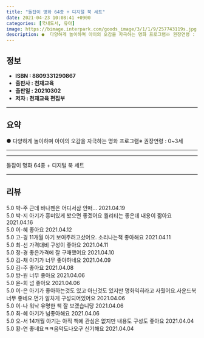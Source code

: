 ```yaml
---
title: "돌잡이 명화 64종 + 디지털 북 세트"
date: 2021-04-23 10:08:41 +0900
categories: [국내도서, 유아]
image: https://bimage.interpark.com/goods_image/3/1/1/9/257743119s.jpg
description: ●  다양하게 놀이하며 아이의 오감을 자극하는 명화 프로그램※ 권장연령 : 0~3세
---
```


## **정보**

- **ISBN : 8809331290867**
- **출판사 : 천재교육**
- **출판일 : 20210302**
- **저자 : 천재교육 편집부**

------



## **요약**

●  다양하게 놀이하며 아이의 오감을 자극하는 명화 프로그램※ 권장연령 : 0~3세

------



------


돌잡이 명화 64종 + 디지털 북 세트 

------


## **리뷰** 

5.0 박-주 근데 바나펜은 어디서삼 안떠... 2021.04.19 <br/>5.0 박-지 아기가 흥미있게 봤으면 좋겠어요 퀄리티는 좋은데 내용이 짧아요  2021.04.16 <br/>5.0 이-혜 좋아요 2021.04.12 <br/>5.0 고-경 11개월 아기 보여주려고샀어요. 소리나는책 좋아해요 2021.04.11 <br/>5.0 최-선 가격대비 구성이 좋아요 2021.04.11 <br/>5.0 정-경 좋은가격에 잘 구매했어요 2021.04.10 <br/>5.0 김-채 아기가 너무 좋아하네요 2021.04.09 <br/>5.0 김-주 좋아요 2021.04.08 <br/>5.0 방-원 너무 좋아요 2021.04.06 <br/>5.0 윤-희 넘 좋아요 2021.04.06 <br/>5.0 이-은 아기가 좋아하는것도 있고 아닌것도 있지만 명화익히라고 사줬어요.사운드북 너무 좋네요.먼가 알차게 구성되어있어요 2021.04.06 <br/>5.0 이-나 워낙 유명한 책 잘 보겠습니당 2021.04.06 <br/>5.0 최-혜 아기가 넘좋아해요 2021.04.06 <br/>5.0 오-서 14개월 아기는 아직 책에 관심은 없지만 내용도 구성도 좋아요  2021.04.04 <br/>5.0 황-연 좋네요ㅋㅋ음악도나오구 신기해요 2021.04.04 <br/>